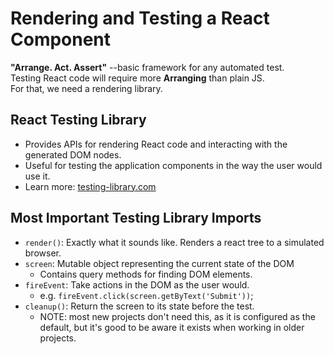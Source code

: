 # Rendering and Testing a React Component

**"Arrange. Act. Assert"** --basic framework for any automated test.
<br/>
Testing React code will require more **Arranging** than plain JS.
<br/>
For that, we need a rendering library.

## React Testing Library

- Provides APIs for rendering React code and interacting with the generated DOM nodes.
- Useful for testing the application components in the way the user would use it.
- Learn more: [testing-library.com](https://testing-library.com/)

## Most Important Testing Library Imports

- `render()`: Exactly what it sounds like. Renders a react tree to a simulated browser.
- `screen`: Mutable object representing the current state of the DOM
  - Contains query methods for finding DOM elements.
- `fireEvent`: Take actions in the DOM as the user would.
  - e.g. `fireEvent.click(screen.getByText('Submit'))`;
- `cleanup()`: Return the screen to its state before the test.
  - NOTE: most new projects don't need this, as it is configured as the default, but it's good to be aware it exists when working in older projects.
